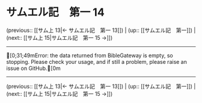 # サムエル記　第一 14

(previous:: [[サム上 13|← サムエル記　第一 13]]) | (up:: [[サムエル記　第一]]) | (next:: [[サム上 15|サムエル記　第一 15 →]])

***
[0;31;49mError: the data returned from BibleGateway is empty, so stopping. Please check your usage, and if still a problem, please raise an issue on GitHub.[0m

***

(previous:: [[サム上 13|← サムエル記　第一 13]]) | (up:: [[サムエル記　第一]]) | (next:: [[サム上 15|サムエル記　第一 15 →]])
